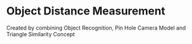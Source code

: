# Object Distance Measurement
Created by combining Object Recognition, Pin Hole Camera Model and Triangle Similarity Concept


